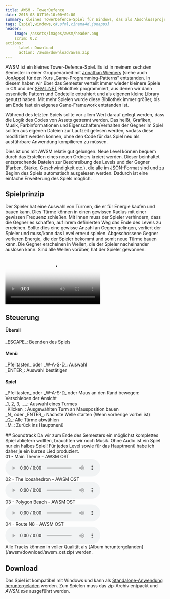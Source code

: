 ```yaml
---
title: AWSM - TowerDefence
date: 2015-08-01T10:10:00+02:00
summary: Kleines TowerDefence-Spiel für Windows, das als Abschlussprojekt für den Kurs Game Programming Patterns entwickelt wurde.
tags: [spiel,windows,c#,sfml,cinema4d,jonapps]
header:
    image: /assets/images/awsm/header.png
    scrim: 0.2
actions:
    - label: Download
      action: /awsm/download/awsm.zip
---
```


AWSM ist ein kleines Tower-Defence-Spiel. Es ist in meinem sechsten Semester in einer Gruppenarbeit mit [Jonathan Wiemers](http://jonathanwiemers.com/) (siehe auch [JonApps](http://jonapps.com/)) für den Kurs „Game-Programming-Patterns“ entstanden. In diesem haben wir über das Semester verteilt immer wieder kleinere Spiele in C# und der [SFML.NET](http://www.sfml-dev.org/) Bibliothek programmiert, aus denen wir dann essentielle Pattern und Codeteile extrahiert und als eigenen kleine Library genutzt haben. Mit mehr Spielen wurde diese Bibliothek immer größer, bis am Ende fast ein eigenes Game-Framework entstanden ist.

Während des letzten Spiels sollte vor allem Wert darauf gelegt werden, dass die Logik des Codes von Assets getrennt werden. Das heißt, Grafiken, Musik, Farbinformationen und Eigenschaften/Verhalten der Gegner im Spiel sollten aus eigenen Dateien zur Laufzeit gelesen werden, sodass diese modifiziert werden können, ohne den Code für das Spiel neu als ausführbare Anwendung kompilieren zu müssen.

Dies ist uns mit AWSM relativ gut gelungen. Neue Level können bequem durch das Erstellen eines neuen Ordners kreiert werden. Dieser beinhaltet entsprechende Dateien zur Beschreibung des Levels und der Gegner (Farben, Stärke, Geschwindigkeit etc.), die alle im JSON-Format sind und zu Beginn des Spiels automatisch ausgelesen werden. Dadurch ist eine einfache Erweiterung des Spiels möglich.

## Spielprinzip
Der Spieler hat eine Auswahl von Türmen, die er für Energie kaufen und bauen kann. Dies Türme können in einen gewissen Radius mit einer gewissen Frequenz schießen. Mit ihnen muss der Spieler verhindern, dass die Gegner es schaffen, auf ihrem definierten Weg das Ende des Levels zu erreichen. Sollte dies eine gewisse Anzahl an Gegner gelingen, verliert der Spieler und muss/kann das Level erneut spielen. Abgeschossene Gegner verlieren Energie, die der Spieler bekommt und somit neue Türme bauen kann. Die Gegner erscheinen in Wellen, die der Spieler nacheinander auslösen kann. Sind alle Wellen vorüber, hat der Spieler gewonnen.

<video src="/assets/videos/awsm_game_play.mp4" poster="/assets/videos/awsm-poster.png" controls=true loop=true></video>
## Steuerung
<h4>Überall</h4>
_ESCAPE_: Beenden des Spiels

<h4>Menü</h4>
_Pfeiltasten_ oder _W-A-S-D_: Auswahl<br />_ENTER_: Auswahl bestätigen

<h4>Spiel</h4>
<p>_Pfeiltasten_ oder _W-A-S-D_ oder Maus an den Rand bewegen: Verschieben der Ansicht<br />
    	_1, 2, 3, ..._: Auswahl eines Turmes<br />
    	_Klicken_: Ausgewählten Turm an Mausposition bauen<br />
    	_N_ oder _ENTER_: Nächste Welle starten (Wenn vorherige vorbei ist)<br />
    	_Q_: Alle Türme abwählen<br />
    	_M_: Zurück ins Hauptmenü</p>
## Soundtrack
Da wir zum Ende des Semesters ein möglichst komplettes Spiel abliefern wollten, brauchten wir noch Musik. Ohne Audio ist ein Spiel nur ein halbes Spiel! Für jedes Level sowie für das Hauptmenü habe ich daher je ein kurzes Lied produziert.

<div class="track"><div class="track__info">01 - Main Theme - AWSM OST</div><audio src="awsm/ost/01_main_theme_128.mp3" data-cover="assets/images/awsm/ost/cover.png" data-wave="/assets/images/awsm/ost/track1.svg" data-wave-played="/assets/images/awsm/ost/track1_played.svg" controls></audio></div>
<div class="track"><div class="track__info">02 - The Icosahedron - AWSM OST</div><audio src="awsm/ost/02_the_icosahedron_128.mp3" data-cover="assets/images/awsm/ost/cover.png" data-wave="assets/images/awsm/ost/track2.svg" data-wave-played="/assets/images/awsm/ost/track2_played.svg" controls></audio></div>
<div class="track"><div class="track__info">03 - Polygon Beach - AWSM OST</div><audio src="awsm/ost/03_polygon_beach_128.mp3" data-cover="assets/images/awsm/ost/cover.png" data-wave="assets/images/awsm/ost/track3.svg" data-wave-played="/assets/images/awsm/ost/track3_played.svg" controls></audio></div>
<div class="track"><div class="track__info">04 - Route N8 - AWSM OST</div><audio src="awsm/ost/04_route_n8_128.mp3" data-cover="assets/images/awsm/ost/cover.png" data-wave="assets/images/awsm/ost/track4.svg" data-wave-played="/assets/images/awsm/ost/track4_played.svg" controls></audio></div>
Alle Tracks können in voller Qualität als [Album heruntergelanden](/awsm/download/awsm_ost.zip) werden.

## Download
Das Spiel ist kompatibel mit Windows und kann als [Standalone-Anwendung heruntergeladen](/awsm/download/awsm.zip) werden. Zum Spielen muss das zip-Archiv entpackt und _AWSM.exe_ ausgeführt werden.


